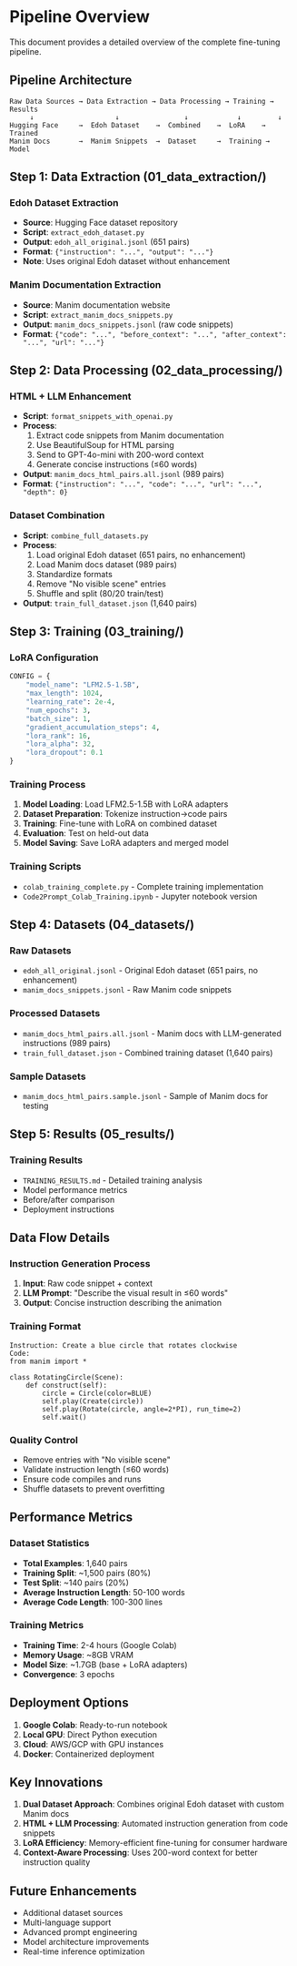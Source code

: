 # Pipeline Overview

This document provides a detailed overview of the complete  fine-tuning pipeline.

## Pipeline Architecture

```
Raw Data Sources → Data Extraction → Data Processing → Training → Results
     ↓                    ↓                ↓            ↓         ↓
Hugging Face     →  Edoh Dataset    →  Combined    →  LoRA    →  Trained
Manim Docs       →  Manim Snippets  →  Dataset     →  Training →  Model
```

## Step 1: Data Extraction (01_data_extraction/)

### Edoh Dataset Extraction
- **Source**: Hugging Face dataset repository
- **Script**: `extract_edoh_dataset.py`
- **Output**: `edoh_all_original.jsonl` (651 pairs)
- **Format**: `{"instruction": "...", "output": "..."}`
- **Note**: Uses original Edoh dataset without enhancement

### Manim Documentation Extraction
- **Source**: Manim documentation website
- **Script**: `extract_manim_docs_snippets.py`
- **Output**: `manim_docs_snippets.jsonl` (raw code snippets)
- **Format**: `{"code": "...", "before_context": "...", "after_context": "...", "url": "..."}`

## Step 2: Data Processing (02_data_processing/)

### HTML + LLM Enhancement
- **Script**: `format_snippets_with_openai.py`
- **Process**:
  1. Extract code snippets from Manim documentation
  2. Use BeautifulSoup for HTML parsing
  3. Send to GPT-4o-mini with 200-word context
  4. Generate concise instructions (≤60 words)
- **Output**: `manim_docs_html_pairs.all.jsonl` (989 pairs)
- **Format**: `{"instruction": "...", "code": "...", "url": "...", "depth": 0}`

### Dataset Combination
- **Script**: `combine_full_datasets.py`
- **Process**:
  1. Load original Edoh dataset (651 pairs, no enhancement)
  2. Load Manim docs dataset (989 pairs)
  3. Standardize formats
  4. Remove "No visible scene" entries
  5. Shuffle and split (80/20 train/test)
- **Output**: `train_full_dataset.json` (1,640 pairs)

## Step 3: Training (03_training/)

### LoRA Configuration
```python
CONFIG = {
    "model_name": "LFM2.5-1.5B",
    "max_length": 1024,
    "learning_rate": 2e-4,
    "num_epochs": 3,
    "batch_size": 1,
    "gradient_accumulation_steps": 4,
    "lora_rank": 16,
    "lora_alpha": 32,
    "lora_dropout": 0.1
}
```

### Training Process
1. **Model Loading**: Load LFM2.5-1.5B with LoRA adapters
2. **Dataset Preparation**: Tokenize instruction→code pairs
3. **Training**: Fine-tune with LoRA on combined dataset
4. **Evaluation**: Test on held-out data
5. **Model Saving**: Save LoRA adapters and merged model

### Training Scripts
- `colab_training_complete.py` - Complete training implementation
- `Code2Prompt_Colab_Training.ipynb` - Jupyter notebook version

## Step 4: Datasets (04_datasets/)

### Raw Datasets
- `edoh_all_original.jsonl` - Original Edoh dataset (651 pairs, no enhancement)
- `manim_docs_snippets.jsonl` - Raw Manim code snippets

### Processed Datasets
- `manim_docs_html_pairs.all.jsonl` - Manim docs with LLM-generated instructions (989 pairs)
- `train_full_dataset.json` - Combined training dataset (1,640 pairs)

### Sample Datasets
- `manim_docs_html_pairs.sample.jsonl` - Sample of Manim docs for testing

## Step 5: Results (05_results/)

### Training Results
- `TRAINING_RESULTS.md` - Detailed training analysis
- Model performance metrics
- Before/after comparison
- Deployment instructions

## Data Flow Details

### Instruction Generation Process
1. **Input**: Raw code snippet + context
2. **LLM Prompt**: "Describe the visual result in ≤60 words"
3. **Output**: Concise instruction describing the animation

### Training Format
```
Instruction: Create a blue circle that rotates clockwise
Code:
from manim import *

class RotatingCircle(Scene):
    def construct(self):
        circle = Circle(color=BLUE)
        self.play(Create(circle))
        self.play(Rotate(circle, angle=2*PI), run_time=2)
        self.wait()
```

### Quality Control
- Remove entries with "No visible scene"
- Validate instruction length (≤60 words)
- Ensure code compiles and runs
- Shuffle datasets to prevent overfitting

## Performance Metrics

### Dataset Statistics
- **Total Examples**: 1,640 pairs
- **Training Split**: ~1,500 pairs (80%)
- **Test Split**: ~140 pairs (20%)
- **Average Instruction Length**: 50-100 words
- **Average Code Length**: 100-300 lines

### Training Metrics
- **Training Time**: 2-4 hours (Google Colab)
- **Memory Usage**: ~8GB VRAM
- **Model Size**: ~1.7GB (base + LoRA adapters)
- **Convergence**: 3 epochs

## Deployment Options

1. **Google Colab**: Ready-to-run notebook
2. **Local GPU**: Direct Python execution
3. **Cloud**: AWS/GCP with GPU instances
4. **Docker**: Containerized deployment

## Key Innovations

1. **Dual Dataset Approach**: Combines original Edoh dataset with custom Manim docs
2. **HTML + LLM Processing**: Automated instruction generation from code snippets
3. **LoRA Efficiency**: Memory-efficient fine-tuning for consumer hardware
4. **Context-Aware Processing**: Uses 200-word context for better instruction quality

## Future Enhancements

- Additional dataset sources
- Multi-language support
- Advanced prompt engineering
- Model architecture improvements
- Real-time inference optimization
